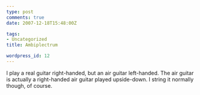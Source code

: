 ```yaml
---
type: post
comments: true
date: 2007-12-18T15:48:00Z

tags:
- Uncategorized
title: Ambiplectrum

wordpress_id: 12
---
```


I play a real guitar right-handed, but an air guitar left-handed. The air guitar is actually a right-handed air guitar played upside-down. I string it normally though, of course.
